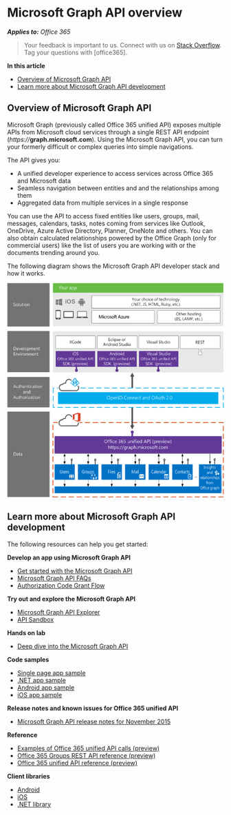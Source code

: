 

# Microsoft Graph API overview 
 
_**Applies to:** Office 365_
 
>  Your feedback is important to us. Connect with us on [Stack Overflow](http://stackoverflow.com/questions/tagged/office365). Tag your questions with [office365].

**In this article**
  
-	[Overview of Microsoft Graph API](#msg_what_is_unified_api) 
-	[Learn more about  Microsoft Graph API development](#msg_how_learn_unified_api) 

<a name="msg_what_is_unified_api"> </a>
## Overview of Microsoft Graph API

Microsoft Graph (previously called Office 365 unified API) exposes multiple APIs from Microsoft cloud services through a single REST API endpoint (_https://_**graph.microsoft.com**). Using the Microsoft Graph API, you can turn your formerly difficult or complex queries into simple navigations. 
 
The API gives you:
- A unified developer experience to access services across Office 365 and Microsoft data
- Seamless navigation between entities and and the relationships among them 
- Aggregated data from multiple services in a single response

You can use the API to access fixed entities like users, groups, mail, messages, calendars, tasks, notes coming from services like Outlook, OneDrive, Azure Active Directory, Planner, OneNote and others. You can also obtain calculated relationships powered by the Office Graph (only for commercial users) like the list of users you are working with or the documents trending around you.

<!-- 
It takes information that is stored or inferred across multiple cloud services: 
-	exposing them through one REST URL namespace. The unifying URL namespace is _https://_**graph.microsoft.com**
-	using one authentication and authorization system
-	using a consistent and unified metadata, payload format, error handling, library, and more

through one REST URL namespace (https://graph.microsoft.com), using one authentication and authorization system, and using a consistent and unified metadata, payload format, error handling, library, and more.  -->

<!-- 

## Calling Office 365 APIs vs Microsoft Graph API

Let's say you want to programmatically retrieve a user's files, profile picture, and find the manager of the person who last edited that file in your organization. Because the information is stored in  multiple services-Azure Active Directory, SharePoint, and Exchange-the task involves multiple steps using Office 365 APIs: 

1. Use the Discovery Service to find the various service endpoints 
2. Determine the URL of the services your Office 365 apps want to connect to
3. Then acquire and manage the access token for each service and make the request to the service directly

Now, you can use the use Microsoft Graph API to perform the same complex operation via a single REST API endpoint. You don't have to discover and navigate a different endpoint for each service, acquire and manage separate access token for each service, deal with siloed services and varying data model. -->

<!--discover and navigate a different endpoint for each service
-	acquire and manage separate access token for each service
-	deal with siloed services and varying data model.  Currently each service defines entities independent of each other -->

The following diagram shows the Microsoft Graph API developer stack and how it works.

![Office 365 unified API developer stack.](./images/O365_unified_API_DevStackFinal3.png)


<a name="msg_how_learn_unified_api"> </a>
## Learn more about Microsoft Graph API development

The following resources can help you get started:

**Develop an app using Microsoft Graph API**

-  [Get started with the Microsoft Graph API](\microsoft-graph-api-FAQs.md) 
-  [Microsoft Graph API FAQs](\microsoft-graph-api-FAQs.md) 
-  [Authorization Code Grant Flow](https://msdn.microsoft.com/en-us/library/azure/dn645542.aspx)

<!--
-  [Get started with the Office 365 unified API (preview)](..\howto\get-started-with-office-365-unified-api.md) 
-  [Office 365 unified API in depth (preview)](..\howto\office-365-unified-api-in-depth.md) 
-  [Examples of Office 365 unified API calls (preview)](..\howto\examples-of-office-365-unified-api-calls.md) 
-  [Develop with the Office graph](https://msdn.microsoft.com/office/office365/howto/develop-office-graph)
-  [Cross-origin resource sharing (CORS) support](..\howto\create-web-apps-using-CORS-to-access-files-in-Office-365.md) 
 -->
 
**Try out and explore the Microsoft Graph API**

-  [Microsoft Graph API Explorer](https://graphexplorer2.azurewebsites.net/) 
-  [API Sandbox](http://apisandbox.msdn.com)

**Hands on lab**

-  [Deep dive into the Microsoft Graph API](http://dev.office.com/hands-on-labs/4585)

**Code samples**

-  [Single page app sample](https://github.com/OfficeDev/O365-Angular-Profile)
-  [.NET app sample](http://aka.ms/o365-win-profile)
-  [Android app sample](http://aka.ms/o365-android-profile)
-  [iOS app sample](http://aka.ms/o365-iOS-profile)


**Release notes and known issues for Office 365 unified API**

-  [Microsoft Graph API release notes for November 2015](\microsoft-graph-api-release-notes-known-issues.md)

**Reference**

- [Examples of Office 365 unified API calls (preview)](..\howto\examples-of-office-365-unified-api-calls.md)
- [Office 365 Groups REST API reference (preview)](..\howto\groups-rest-operations.md) 
- [Office 365 unified API reference (preview)](..\howto\office-365-unified-api-reference.md)

**Client libraries** 

-  [Android](https://github.com/OfficeDev/Office-365-SDK-for-Android)
-  [iOS](https://github.com/OfficeDev/Office-365-SDK-for-iOS)
-  [.NET library](https://www.nuget.org/packages/Microsoft.Graph)
  




